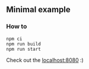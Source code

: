 ## Minimal example


### How to
```
npm ci
npm run build
npm run start
```

Check out the [localhost:8080](http://localhost:8080) :)
